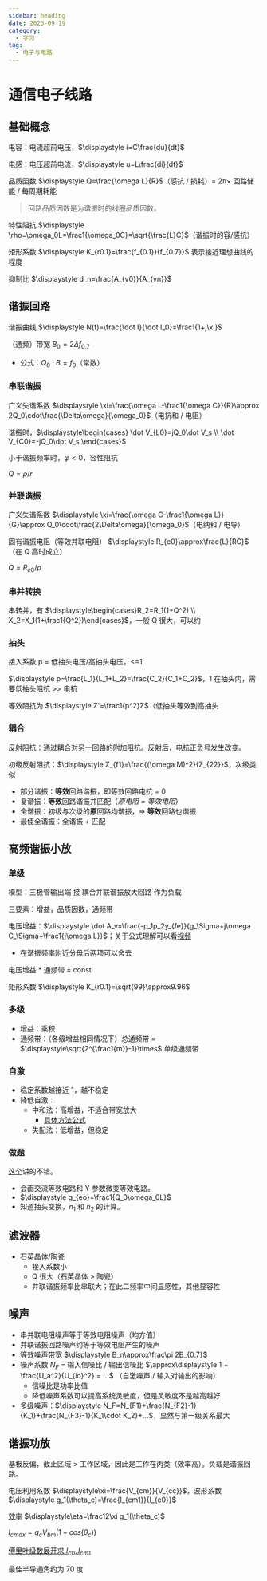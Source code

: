 ```yaml
---
sidebar: heading
date: 2023-09-19
category:
  - 学习
tag:
  - 电子与电路
---
```


# 通信电子线路

## 基础概念

电容：电流超前电压，$\displaystyle i=C\frac{du}{dt}$

电感：电压超前电流，$\displaystyle u=L\frac{di}{dt}$

品质因数 $\displaystyle Q=\frac{\omega L}{R}$（感抗 / 损耗）= $2\pi\times$ 回路储能 / 每周期耗能

> 回路品质因数是为谐振时的线圈品质因数。

特性阻抗 $\displaystyle \rho=\omega_0L=\frac1{\omega_0C}=\sqrt{\frac{L}C}$（谐振时的容/感抗）

矩形系数 $\displaystyle K_{r0.1}=\frac{f_{0.1}}{f_{0.7}}$ 表示接近理想曲线的程度

抑制比 $\displaystyle d_n=\frac{A_{v0}}{A_{vn}}$

## 谐振回路

谐振曲线 $\displaystyle N(f)=\frac{\dot I}{\dot I_0}=\frac1{1+j\xi}$

（通频）带宽 $\displaystyle B_0=2\Delta f_{0.7}$

- 公式：$\displaystyle Q_0\cdot B=f_0$（常数）

### 串联谐振

广义失谐系数 $\displaystyle \xi=\frac{\omega L-\frac1{\omega C}}{R}\approx 2Q_0\cdot\frac{\Delta\omega}{\omega_0}$（电抗和 / 电阻）

谐振时，$\displaystyle\begin{cases} \dot V_{L0}=jQ_0\dot V_s \\ \dot V_{C0}=-jQ_0\dot V_s \end{cases}$

小于谐振频率时，$\varphi<0$，容性阻抗

$Q=\rho/r$

### 并联谐振

广义失谐系数 $\displaystyle \xi=\frac{\omega C-\frac1{\omega L}}{G}\approx Q_0\cdot\frac{2\Delta\omega}{\omega_0}$（电纳和 / 电导）

固有谐振电阻（等效并联电阻） $\displaystyle R_{e0}\approx\frac{L}{RC}$ （在 Q 高时成立）

$Q=R_{e0}/\rho$

### 串并转换

串转并，有 $\displaystyle\begin{cases}R_2=R_1(1+Q^2) \\ X_2=X_1(1+\frac1{Q^2})\end{cases}$，一般 Q 很大，可以约

### 抽头

接入系数 p = 低抽头电压/高抽头电压，&lt;=1

$\displaystyle p=\frac{L_1}{L_1+L_2}=\frac{C_2}{C_1+C_2}$，1 在抽头内，需要低抽头阻抗 >> 电抗

等效阻抗为 $\displaystyle Z'=\frac1{p^2}Z$（低抽头等效到高抽头

### 耦合

反射阻抗：通过耦合对另一回路的附加阻抗。反射后，电抗正负号发生改变。

初级反射阻抗：$\displaystyle Z_{f1}=\frac{(\omega M)^2}{Z_{22}}$，次级类似

- 部分谐振：**等效**回路谐振，即等效回路电抗 = 0
- 复谐振：**等效**回路谐振并匹配（_原电阻 = 等效电阻_）
- 全谐振：初级与次级的**原**回路均谐振，=> **等效**回路也谐振
- 最佳全谐振：全谐振 + 匹配

## 高频谐振小放

### 单级

模型：三极管输出端 接 耦合并联谐振放大回路 作为负载

三要素：增益，品质因数，通频带

电压增益：$\displaystyle \dot A_v=\frac{-p_1p_2y_{fe}}{g_\Sigma+j\omega C_\Sigma+\frac1{j\omega L}}$；关于公式理解可以看[视频](https://www.bilibili.com/video/BV1hE411N79f/?p=23&t=337)

- 在谐振频率附近分母后两项可以舍去

电压增益 \* 通频带 = const

矩形系数 $\displaystyle K_{r0.1}=\sqrt{99}\approx9.96$

### 多级

- 增益：乘积
- 通频带：（各级增益相同情况下）总通频带 = $\displaystyle\sqrt{2^{\frac1{m}}-1}\times$ 单级通频带

### 自激

- 稳定系数越接近 1，越不稳定
- 降低自激：
  - 中和法：高增益，不适合带宽放大
    - [具体方法公式](https://www.bilibili.com/video/BV1p441197Xp/?p=15&t=1307)
  - 失配法：低增益，但稳定

### 做题

[这个](https://www.bilibili.com/video/BV1bq4y1v7a7/?t=500)讲的不错。

- 会画交流等效电路和 Y 参数微变等效电路。
- $\displaystyle g_{eo}=\frac1{Q_0\omega_0L}$
- 知道抽头变换，$n_1$ 和 $n_2$ 的计算。

## 滤波器

- 石英晶体/陶瓷
  - 接入系数小
  - Q 很大（石英晶体 > 陶瓷）
  - 并联谐振频率比串联大；在此二频率中间显感性，其他显容性

## 噪声

- 串并联电阻噪声等于等效电阻噪声（均方值）
- 并联谐振回路噪声约等于等效电阻产生的噪声
- 等效噪声带宽 $\displaystyle B_n\approx\frac\pi 2B_{0.7}$
- 噪声系数 $N_F$ = 输入信噪比 / 输出信噪比 $\approx\displaystyle 1 + \frac{U_a^2}{U_{io}^2} = ...$ （自激噪声 / 输入对输出的影响）
  - 信噪比是功率比值
  - 降低噪声系数可以提高系统灵敏度，但是灵敏度不是越高越好
- 多级噪声：$\displaystyle N_F=N_{F1}+\frac{N_{F2}-1}{K_1}+\frac{N_{F3}-1}{K_1\cdot K_2}+...$，显然与第一级关系最大

## 谐振功放

基极反偏，截止区域 > 工作区域，因此是工作在丙类（效率高）。负载是谐振回路。

电压利用系数 $\displaystyle\xi=\frac{V_{cm}}{V_{cc}}$，波形系数 $\displaystyle g_1(\theta_c)=\frac{I_{cm1}}{I_{c0}}$

[效率](https://www.bilibili.com/video/BV1hE411N79f/?p=30&t=344) $\displaystyle\eta=\frac12\xi g_1(\theta_c)$

$I_{cmax}=g_cV_{bm}(1-cos(\theta_c))$

[傅里叶级数展开求 $I_{c0},I_{cm1}$](https://www.bilibili.com/video/BV1hE411N79f/?p=31&t=637)

最佳半导通角约为 70 度
